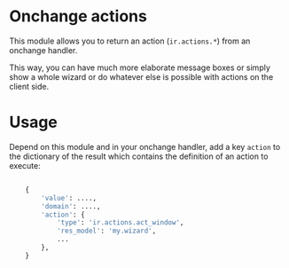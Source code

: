 
Onchange actions
=====

This module allows you to return an action (``ir.actions.*``) from an onchange handler.

This way, you can have much more elaborate message boxes or simply show a whole wizard or do whatever else is possible with actions on the client side.

Usage
=====

Depend on this module and in your onchange handler, add a key ``action`` to the dictionary of the result which contains the definition of an action to execute:

```python

    {
        'value': ....,
        'domain': ....,
        'action': {
            'type': 'ir.actions.act_window',
            'res_model': 'my.wizard',
            ...
        },
    }
    
```
